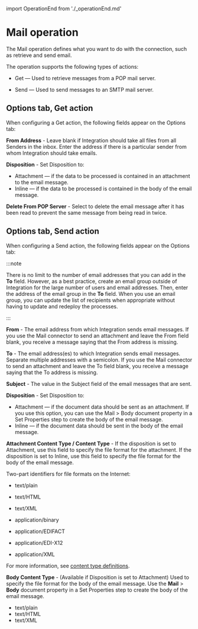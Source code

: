 import OperationEnd from './_operationEnd.md'

# Mail operation 

<head>
  <meta name="guidename" content="Integration"/>
  <meta name="context" content="GUID-7e0596ae-4974-4270-9834-8a96eedd683a"/>
</head>

The Mail operation defines what you want to do with the connection, such as retrieve and send email.

The operation supports the following types of actions:

-   Get — Used to retrieve messages from a POP mail server.

-   Send — Used to send messages to an SMTP mail server.


## Options tab, Get action 
When configuring a Get action, the following fields appear on the Options tab:




**From Address** - 
Leave blank if Integration should take all files from all Senders in the inbox. Enter the address if there is a particular sender from whom Integration should take emails.

**Disposition** - 
Set Disposition to:

-   Attachment — if the data to be processed is contained in an attachment to the email message.
-   Inline — if the data to be processed is contained in the body of the email message.


**Delete From POP Server** - 
Select to delete the email message after it has been read to prevent the same message from being read in twice.

## Options tab, Send action 

When configuring a Send action, the following fields appear on the Options tab:


:::note

There is no limit to the number of email addresses that you can add in the **To** field. However, as a best practice, create an email group outside of Integration for the large number of users and email addresses. Then, enter the address of the email group in the **To** field. When you use an email group, you can update the list of recipients when appropriate without having to update and redeploy the processes.

:::



**From** - 
The email address from which Integration sends email messages. If you use the Mail connector to send an attachment and leave the From field blank, you receive a message saying that the From address is missing.

**To** - 
The email address\(es\) to which Integration sends email messages. Separate multiple addresses with a semicolon. If you use the Mail connector to send an attachment and leave the To field blank, you receive a message saying that the To address is missing.

**Subject** - 
The value in the Subject field of the email messages that are sent.

**Disposition** - 
Set Disposition to:

-   Attachment — if the document data should be sent as an attachment. If you use this option, you can use the Mail \> Body document property in a Set Properties step to create the body of the email message.
-   Inline — if the document data should be sent in the body of the email message.


**Attachment Content Type / Content Type** - 
If the disposition is set to Attachment, use this field to specify the file format for the attachment. If the disposition is set to Inline, use this field to specify the file format for the body of the email message.

Two-part identifiers for file formats on the Internet:

-   text/plain

-   text/HTML

-   text/XML

-   application/binary

-   application/EDIFACT

-   application/EDI-X12

-   application/XML


For more information, see [content type definitions](http://en.wikipedia.org/wiki/Internet_media_type).

**Body Content Type** - 
\(Available if Disposition is set to Attachment\) Used to specify the file format for the body of the email message. Use the **Mail** \> **Body** document property in a Set Properties step to create the body of the email message.

-   text/plain
-   text/HTML
-   text/XML


<OperationEnd />
